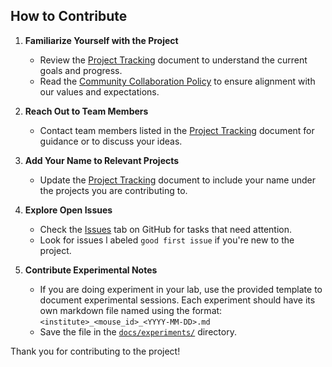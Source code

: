 ## How to Contribute

1. **Familiarize Yourself with the Project**  
   - Review the [Project Tracking](project-tracking.md) document to understand the current goals and progress.
   - Read the [Community Collaboration Policy](community-collaboration-policy.md) to ensure alignment with our values and expectations.

2. **Reach Out to Team Members**  
   - Contact team members listed in the [Project Tracking](project-tracking.md) document for guidance or to discuss your ideas.

3. **Add Your Name to Relevant Projects**  
   - Update the [Project Tracking](project-tracking.md) document to include your name under the projects you are contributing to.

4. **Explore Open Issues**  
   - Check the [Issues](https://github.com/AllenNeuralDynamics/penscope-community-predictive-processing/issues) tab on GitHub for tasks that need attention.
   - Look for issues l  abeled `good first issue` if you're new to the project.

5. **Contribute Experimental Notes**  
   - If you are doing experiment in your lab, use the provided template to document experimental sessions. Each experiment should have its own markdown file named using the format:  
     `<institute>_<mouse_id>_<YYYY-MM-DD>.md`
   - Save the file in the [`docs/experiments/`](experiments/) directory.

Thank you for contributing to the project!